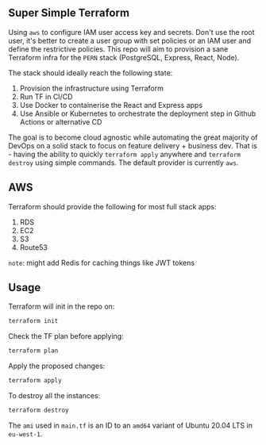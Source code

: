 ## Super Simple Terraform

Using `aws` to configure IAM user access key and secrets. Don't use the root user, it's better to create a user group with set policies or an IAM user and define the restrictive policies. This repo will aim to provision a sane Terraform infra for the `PERN` stack (PostgreSQL, Express, React, Node).

The stack should ideally reach the following state:

1. Provision the infrastructure using Terraform
2. Run TF in CI/CD
3. Use Docker to containerise the React and Express apps
4. Use Ansible or Kubernetes to orchestrate the deployment step in Github Actions or alternative CD

The goal is to become cloud agnostic while automating the great majority of DevOps on a solid stack to focus on feature delivery + business dev. That is - having the ability to quickly `terraform apply` anywhere and `terraform destroy` using simple commands. The default provider is currently `aws`.

## AWS

Terraform should provide the following for most full stack apps:

1. RDS
2. EC2
3. S3
4. Route53

`note`: might add Redis for caching things like JWT tokens

## Usage

Terraform will init in the repo on:

```bash
terraform init
```

Check the TF plan before applying:

```bash
terraform plan
```

Apply the proposed changes:

```bash
terraform apply
```

To destroy all the instances:

```bash
terraform destroy
```

The `ami` used in `main.tf` is an ID to an `amd64` variant of Ubuntu 20.04 LTS in `eu-west-1`.
